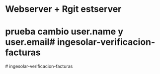 # Webserver + Rgit estserver 

# prueba cambio user.name y user.email#   i n g e s o l a r - v e r i f i c a c i o n - f a c t u r a s  
 #   i n g e s o l a r - v e r i f i c a c i o n - f a c t u r a s  
 